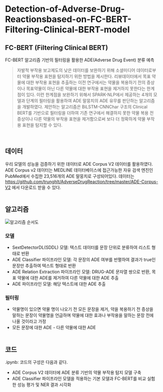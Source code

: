 # Detection-of-Adverse-Drug-Reactionsbased-on-FC-BERT-Filtering-Clinical-BERT-model

## FC-BERT (Filtering Clinical BERT)
FC-BERT 알고리즘 기반의 필터링을 활용한 ADE(Adverse Drug Event) 분류 예측
> 자발적 부작용 보고제도의 낮은 데이터를 보완하기 위해 소셜미디어 데이터로부터 약물 부작용 표현을 탐지하기 위한 방법을 제시한다. 
> 리뷰데이터에서 목표 약물에 대한 부작용 표현을 추출하는 이전 연구에서는 약물을 복용하기 전의 증상이나 
> 목표약물이 아닌 다른 약물에 대한 부작용 표현을 제거하지 못한다는 한계점이 있다. 이런 한계점을 보완하기 위해서 
> SPARK-NLP에서 제공하는 4개의 모델과 단계의 필터링을 활용하여 ADE 말뭉치의 ADE 유무를 판단하는 알고리즘을 개발하였다. 
> 제안하는 알고리즘은 BiLSTM-CNNChar 구조의 Clinical BERT를 기반으로 필터링을 더하여 
> 기존 연구에서 해결하지 못한 약물 복용 전 증상이나 다른 약물의 부작용 표현을 제거함으로써 
> 보다 더 정확하게 약물 부작용 표현을 탐지할 수 있다.
</br>

## 데이터
우리 모델의 성능을 검증하기 위한 데이터로 ADE Corpus V2 데이터를 활용하였다. 
ADE Corpus v2 데이터는 MEDLINE 데이터베이스에 접근가능한 자유 검색 엔진인 
PubMed에서 수집한 23,516개의 ADE 말뭉치로 구성되어있다. 데이터는 
https://github.com/trunghlt/AdverseDrugReaction/tree/master/ADE-Corpus-V2 에서 다운로드 받을 수 있다.
<br></br> 

## 알고리즘
![알고리즘 순서도](https://user-images.githubusercontent.com/44535488/159203203-6ad3939c-59ae-48b1-ba55-f8760a2860b2.jpg)
### 모델
+ SextDetectorDL(SDDL) 모델: 텍스트 데이터를 문장 단위로 분류하여 리스트 형태로 반환
+  ADE Classifier 파이프라인 모델: 각 문장의 ADE 여부를 반펼하여 결과가 true인 문장만 추출하여 텍스트 형태로 반환
+  ADE Relation Extraction 파이프라인 모델: DRUG-ADE 문자열 쌍으로 반환, 목표 약물에 대한 ADE를 제거하여 다른 약물에 대한 ADE 추출
+  ADE 파이프라인 모델: 해당 텍스트에 대한 ADE 추출
### 필터링
+ 약물명이 있으면 약물 명이 나오기 전 모든 문장을 제거, 약을 복용하기 전 증상을 말하는 문장이 약물명을 언급하며 약물에 대한 효과나 부작용을 말하는 문장 전에 나올 것이라고 가정
+ 모든 문장에 대한 ADE - 다른 약물에 대한 ADE
<br></br>

## 코드
.ipynb: 코드의 구성은 다음과 같다.
+ ADE Corpus V2 데이터에 ADE 분류 기반의 약물 부작용 탐지 모델 구축
+ ADE Classifier 파이프라인 모델을 적용하는 기본 모델과 FC-BERT를 비교 실험한 성능 평가 및 NER 결과 시각화
